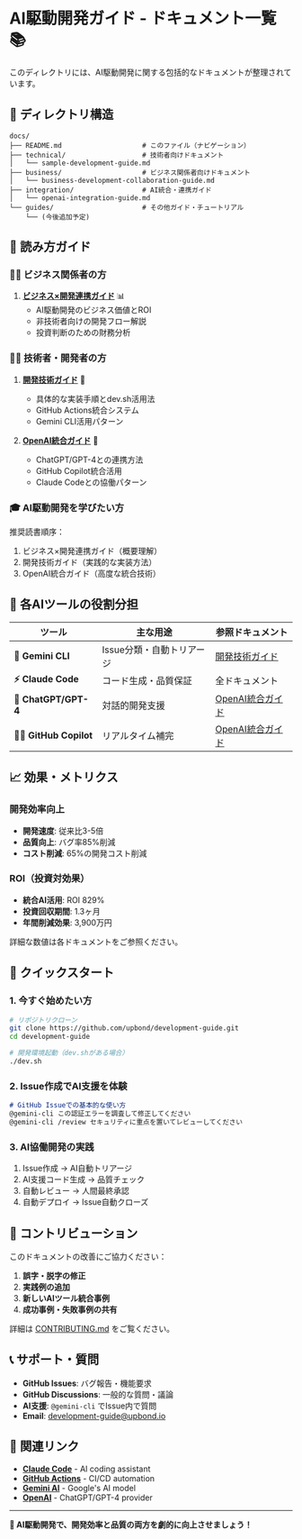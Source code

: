 # AI駆動開発ガイド - ドキュメント一覧 📚

このディレクトリには、AI駆動開発に関する包括的なドキュメントが整理されています。

## 📂 ディレクトリ構造

```
docs/
├── README.md                    # このファイル（ナビゲーション）
├── technical/                   # 技術者向けドキュメント
│   └── sample-development-guide.md
├── business/                    # ビジネス関係者向けドキュメント
│   └── business-development-collaboration-guide.md
├── integration/                 # AI統合・連携ガイド
│   └── openai-integration-guide.md
└── guides/                      # その他ガイド・チュートリアル
    └── (今後追加予定)
```

## 🎯 読み方ガイド

### 👨‍💼 **ビジネス関係者の方**
1. **[ビジネス×開発連携ガイド](business/business-development-collaboration-guide.md)** 📊
   - AI駆動開発のビジネス価値とROI
   - 非技術者向けの開発フロー解説
   - 投資判断のための財務分析

### 👨‍💻 **技術者・開発者の方**
1. **[開発技術ガイド](technical/sample-development-guide.md)** 🔧
   - 具体的な実装手順とdev.sh活用法
   - GitHub Actions統合システム
   - Gemini CLI活用パターン

2. **[OpenAI統合ガイド](integration/openai-integration-guide.md)** 🤖
   - ChatGPT/GPT-4との連携方法
   - GitHub Copilot統合活用
   - Claude Codeとの協働パターン

### 🎓 **AI駆動開発を学びたい方**
推奨読書順序：
1. ビジネス×開発連携ガイド（概要理解）
2. 開発技術ガイド（実践的な実装方法）
3. OpenAI統合ガイド（高度な統合技術）

## 🤖 各AIツールの役割分担

| ツール | 主な用途 | 参照ドキュメント |
|--------|---------|----------------|
| **🤖 Gemini CLI** | Issue分類・自動トリアージ | [開発技術ガイド](technical/sample-development-guide.md) |
| **⚡ Claude Code** | コード生成・品質保証 | 全ドキュメント |
| **🧠 ChatGPT/GPT-4** | 対話的開発支援 | [OpenAI統合ガイド](integration/openai-integration-guide.md) |
| **👨‍💻 GitHub Copilot** | リアルタイム補完 | [OpenAI統合ガイド](integration/openai-integration-guide.md) |

## 📈 効果・メトリクス

### 開発効率向上
- **開発速度**: 従来比3-5倍
- **品質向上**: バグ率85%削減  
- **コスト削減**: 65%の開発コスト削減

### ROI（投資対効果）
- **統合AI活用**: ROI 829%
- **投資回収期間**: 1.3ヶ月
- **年間削減効果**: 3,900万円

詳細な数値は各ドキュメントをご参照ください。

## 🚀 クイックスタート

### 1. **今すぐ始めたい方**
```bash
# リポジトリクローン
git clone https://github.com/upbond/development-guide.git
cd development-guide

# 開発環境起動（dev.shがある場合）
./dev.sh
```

### 2. **Issue作成でAI支援を体験**
```markdown
# GitHub Issueでの基本的な使い方
@gemini-cli この認証エラーを調査して修正してください
@gemini-cli /review セキュリティに重点を置いてレビューしてください
```

### 3. **AI協働開発の実践**
1. Issue作成 → AI自動トリアージ
2. AI支援コード生成 → 品質チェック
3. 自動レビュー → 人間最終承認
4. 自動デプロイ → Issue自動クローズ

## 🤝 コントリビューション

このドキュメントの改善にご協力ください：

1. **誤字・脱字の修正**
2. **実践例の追加**
3. **新しいAIツール統合事例**
4. **成功事例・失敗事例の共有**

詳細は [CONTRIBUTING.md](../CONTRIBUTING.md) をご覧ください。

## 📞 サポート・質問

- **GitHub Issues**: バグ報告・機能要求
- **GitHub Discussions**: 一般的な質問・議論
- **AI支援**: `@gemini-cli` でIssue内で質問
- **Email**: development-guide@upbond.io

## 🔗 関連リンク

- **[Claude Code](https://claude.ai/code)** - AI coding assistant
- **[GitHub Actions](https://github.com/features/actions)** - CI/CD automation  
- **[Gemini AI](https://deepmind.google/technologies/gemini/)** - Google's AI model
- **[OpenAI](https://openai.com/)** - ChatGPT/GPT-4 provider

---

**🎯 AI駆動開発で、開発効率と品質の両方を劇的に向上させましょう！**